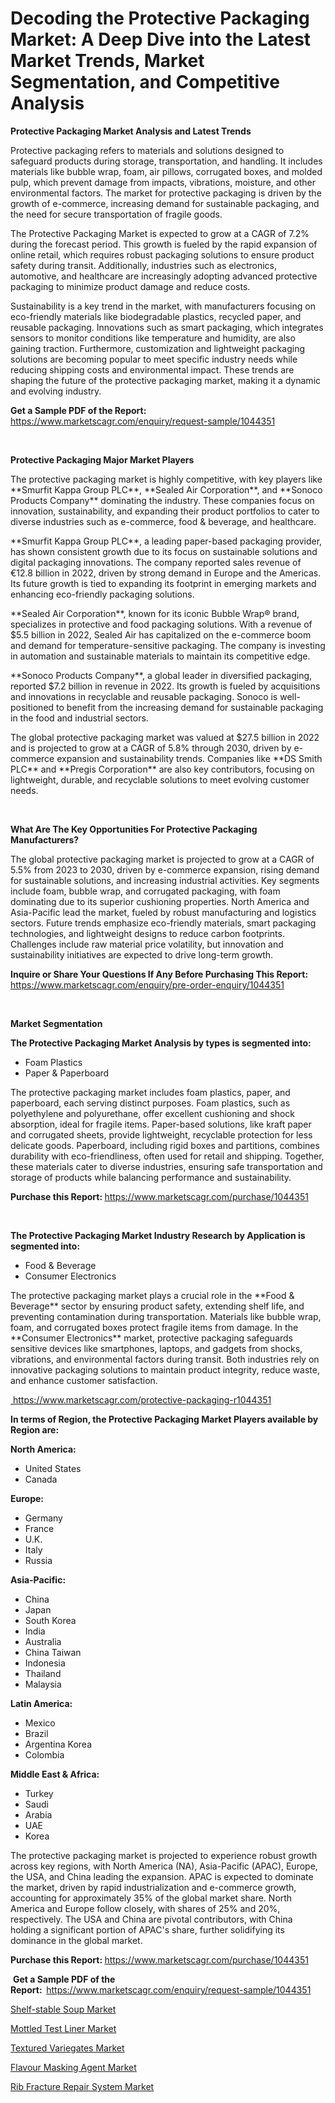 <p><h1>Decoding the Protective Packaging Market: A Deep Dive into the Latest Market Trends, Market Segmentation, and Competitive Analysis</h1></p><p><strong>Protective Packaging Market Analysis and Latest Trends</strong></p>
<p><p>Protective packaging refers to materials and solutions designed to safeguard products during storage, transportation, and handling. It includes materials like bubble wrap, foam, air pillows, corrugated boxes, and molded pulp, which prevent damage from impacts, vibrations, moisture, and other environmental factors. The market for protective packaging is driven by the growth of e-commerce, increasing demand for sustainable packaging, and the need for secure transportation of fragile goods.</p><p>The Protective Packaging Market is expected to grow at a CAGR of 7.2% during the forecast period. This growth is fueled by the rapid expansion of online retail, which requires robust packaging solutions to ensure product safety during transit. Additionally, industries such as electronics, automotive, and healthcare are increasingly adopting advanced protective packaging to minimize product damage and reduce costs.</p><p>Sustainability is a key trend in the market, with manufacturers focusing on eco-friendly materials like biodegradable plastics, recycled paper, and reusable packaging. Innovations such as smart packaging, which integrates sensors to monitor conditions like temperature and humidity, are also gaining traction. Furthermore, customization and lightweight packaging solutions are becoming popular to meet specific industry needs while reducing shipping costs and environmental impact. These trends are shaping the future of the protective packaging market, making it a dynamic and evolving industry.</p></p>
<p><strong>Get a Sample PDF of the Report:&nbsp;</strong> <a href="https://www.marketscagr.com/enquiry/request-sample/1044351?utm_campaign=1902&utm_medium=2&utm_source=Github&utm_content=ia&utm_term=24012025&utm_id=protective-packaging">https://www.marketscagr.com/enquiry/request-sample/1044351</a></p>
<p>&nbsp;</p>
<p><strong>Protective Packaging Major Market Players</strong></p>
<p><p>The protective packaging market is highly competitive, with key players like **Smurfit Kappa Group PLC**, **Sealed Air Corporation**, and **Sonoco Products Company** dominating the industry. These companies focus on innovation, sustainability, and expanding their product portfolios to cater to diverse industries such as e-commerce, food & beverage, and healthcare.</p><p>**Smurfit Kappa Group PLC**, a leading paper-based packaging provider, has shown consistent growth due to its focus on sustainable solutions and digital packaging innovations. The company reported sales revenue of €12.8 billion in 2022, driven by strong demand in Europe and the Americas. Its future growth is tied to expanding its footprint in emerging markets and enhancing eco-friendly packaging solutions.</p><p>**Sealed Air Corporation**, known for its iconic Bubble Wrap® brand, specializes in protective and food packaging solutions. With a revenue of $5.5 billion in 2022, Sealed Air has capitalized on the e-commerce boom and demand for temperature-sensitive packaging. The company is investing in automation and sustainable materials to maintain its competitive edge.</p><p>**Sonoco Products Company**, a global leader in diversified packaging, reported $7.2 billion in revenue in 2022. Its growth is fueled by acquisitions and innovations in recyclable and reusable packaging. Sonoco is well-positioned to benefit from the increasing demand for sustainable packaging in the food and industrial sectors.</p><p>The global protective packaging market was valued at $27.5 billion in 2022 and is projected to grow at a CAGR of 5.8% through 2030, driven by e-commerce expansion and sustainability trends. Companies like **DS Smith PLC** and **Pregis Corporation** are also key contributors, focusing on lightweight, durable, and recyclable solutions to meet evolving customer needs.</p></p>
<p>&nbsp;</p>
<p><strong>What Are The Key Opportunities For Protective Packaging Manufacturers?</strong></p>
<p><p>The global protective packaging market is projected to grow at a CAGR of 5.5% from 2023 to 2030, driven by e-commerce expansion, rising demand for sustainable solutions, and increasing industrial activities. Key segments include foam, bubble wrap, and corrugated packaging, with foam dominating due to its superior cushioning properties. North America and Asia-Pacific lead the market, fueled by robust manufacturing and logistics sectors. Future trends emphasize eco-friendly materials, smart packaging technologies, and lightweight designs to reduce carbon footprints. Challenges include raw material price volatility, but innovation and sustainability initiatives are expected to drive long-term growth.</p></p>
<p><strong>Inquire or Share Your Questions If Any Before Purchasing This Report:</strong> <a href="https://www.marketscagr.com/enquiry/pre-order-enquiry/1044351?utm_campaign=1902&utm_medium=2&utm_source=Github&utm_content=ia&utm_term=24012025&utm_id=protective-packaging">https://www.marketscagr.com/enquiry/pre-order-enquiry/1044351</a></p>
<p>&nbsp;</p>
<p><strong>Market Segmentation</strong></p>
<p><strong>The Protective Packaging Market Analysis by types is segmented into:</strong></p>
<p><ul><li>Foam Plastics</li><li>Paper & Paperboard</li></ul></p>
<p><p>The protective packaging market includes foam plastics, paper, and paperboard, each serving distinct purposes. Foam plastics, such as polyethylene and polyurethane, offer excellent cushioning and shock absorption, ideal for fragile items. Paper-based solutions, like kraft paper and corrugated sheets, provide lightweight, recyclable protection for less delicate goods. Paperboard, including rigid boxes and partitions, combines durability with eco-friendliness, often used for retail and shipping. Together, these materials cater to diverse industries, ensuring safe transportation and storage of products while balancing performance and sustainability.</p></p>
<p><strong>Purchase this Report:&nbsp;</strong><a href="https://www.marketscagr.com/purchase/1044351?utm_campaign=1902&utm_medium=2&utm_source=Github&utm_content=ia&utm_term=24012025&utm_id=protective-packaging">https://www.marketscagr.com/purchase/1044351</a></p>
<p>&nbsp;</p>
<p><strong>The Protective Packaging Market Industry Research by Application is segmented into:</strong></p>
<p><ul><li>Food & Beverage</li><li>Consumer Electronics</li></ul></p>
<p><p>The protective packaging market plays a crucial role in the **Food & Beverage** sector by ensuring product safety, extending shelf life, and preventing contamination during transportation. Materials like bubble wrap, foam, and corrugated boxes protect fragile items from damage. In the **Consumer Electronics** market, protective packaging safeguards sensitive devices like smartphones, laptops, and gadgets from shocks, vibrations, and environmental factors during transit. Both industries rely on innovative packaging solutions to maintain product integrity, reduce waste, and enhance customer satisfaction.</p></p>
<p><a href="https://www.marketscagr.com/protective-packaging-r1044351?utm_campaign=1902&utm_medium=2&utm_source=Github&utm_content=ia&utm_term=24012025&utm_id=protective-packaging">&nbsp;https://www.marketscagr.com/protective-packaging-r1044351</a></p>
<p><strong>In terms of Region, the Protective Packaging Market Players available by Region are:</strong></p>
<p>
    <p> <strong> North America: </strong>
        <ul>
            <li>United States</li>
            <li>Canada</li>
        </ul>
        </p> 
    <p> <strong> Europe: </strong>
        <ul>
            <li>Germany</li>
            <li>France</li>
            <li>U.K.</li>
            <li>Italy</li>
            <li>Russia</li>
        </ul>
        </p> 
    <p> <strong> Asia-Pacific: </strong>
        <ul>
            <li>China</li>
            <li>Japan</li>
            <li>South Korea</li>
            <li>India</li>
            <li>Australia</li>
            <li>China Taiwan</li>
            <li>Indonesia</li>
            <li>Thailand</li>
            <li>Malaysia</li>
        </ul>
        </p> 
    <p> <strong> Latin America: </strong>
        <ul>
            <li>Mexico</li>
            <li>Brazil</li>
            <li>Argentina Korea</li>
            <li>Colombia</li>
        </ul>
        </p> 
    <p> <strong> Middle East & Africa: </strong>
        <ul>
            <li>Turkey</li>
            <li>Saudi</li>
            <li>Arabia</li>
            <li>UAE</li>
            <li>Korea</li>
        </ul>
    </p>
    </p>
<p><p>The protective packaging market is projected to experience robust growth across key regions, with North America (NA), Asia-Pacific (APAC), Europe, the USA, and China leading the expansion. APAC is expected to dominate the market, driven by rapid industrialization and e-commerce growth, accounting for approximately 35% of the global market share. North America and Europe follow closely, with shares of 25% and 20%, respectively. The USA and China are pivotal contributors, with China holding a significant portion of APAC's share, further solidifying its dominance in the global market.</p></p>
<p><strong>Purchase this Report: </strong><a href="https://www.marketscagr.com/purchase/1044351?utm_campaign=1902&utm_medium=2&utm_source=Github&utm_content=ia&utm_term=24012025&utm_id=protective-packaging">https://www.marketscagr.com/purchase/1044351</a></p>
<p>&nbsp;<strong>Get a Sample PDF of the Report:&nbsp;&nbsp;</strong><a href="https://www.marketscagr.com/enquiry/request-sample/1044351?utm_campaign=1902&utm_medium=2&utm_source=Github&utm_content=ia&utm_term=24012025&utm_id=protective-packaging">https://www.marketscagr.com/enquiry/request-sample/1044351</a></p>
<p><strong></strong></p>
<p><p><a href="https://www.linkedin.com/pulse/swot-analysis-shelf-stable-soup-market-business-insights-chjfc?utm_campaign=1902&utm_medium=2&utm_source=Github&utm_content=ia&utm_term=24012025&utm_id=protective-packaging">Shelf-stable Soup Market</a></p><p><a href="https://www.linkedin.com/pulse/in-depth-analysis-size-mottled-test-liner-market-its-ckpxe?utm_campaign=1902&utm_medium=2&utm_source=Github&utm_content=ia&utm_term=24012025&utm_id=protective-packaging">Mottled Test Liner Market</a></p><p><a href="https://www.linkedin.com/pulse/examining-market-drivers-textured-variegates-expected-wqqie?utm_campaign=1902&utm_medium=2&utm_source=Github&utm_content=ia&utm_term=24012025&utm_id=protective-packaging">Textured Variegates Market</a></p><p><a href="https://www.linkedin.com/pulse/growth-forecast-flavour-masking-agent-market-competitive-kpfie?utm_campaign=1902&utm_medium=2&utm_source=Github&utm_content=ia&utm_term=24012025&utm_id=protective-packaging">Flavour Masking Agent Market</a></p><p><a href="https://www.linkedin.com/pulse/rib-fracture-repair-system-market-transformation-comparative-xulxf?utm_campaign=1902&utm_medium=2&utm_source=Github&utm_content=ia&utm_term=24012025&utm_id=protective-packaging">Rib Fracture Repair System Market</a></p></p>